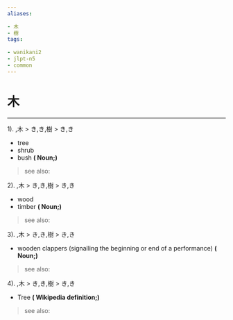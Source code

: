 ```yaml
---
aliases:
    
- 木
- 樹
tags:
    
- wanikani2
- jlpt-n5
- common
---
```


# 木
---
1).
,木 > き,き,樹 > き,き

- tree
- shrub
- bush
**( Noun;)**
> see also: 
            
2).
,木 > き,き,樹 > き,き

- wood
- timber
**( Noun;)**
> see also: 
            
3).
,木 > き,き,樹 > き,き

- wooden clappers (signalling the beginning or end of a performance)
**( Noun;)**
> see also: 
            
4).
,木 > き,き,樹 > き,き

- Tree
**( Wikipedia definition;)**
> see also: 
            